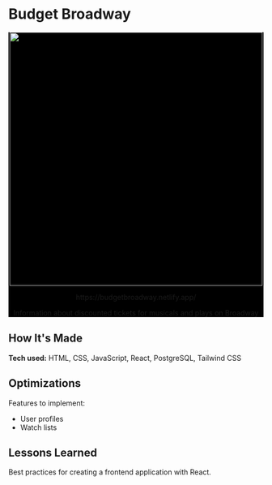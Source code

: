# Budget Broadway
<div id="screenshot" align="center" style="background-color: #000;">
  <img src="https://user-images.githubusercontent.com/52875611/211209349-ba55e5a7-3620-494c-8f95-f222953894cd.png" width="500px">
  <p>https://budgetbroadway.netlify.app/</p>
  <p>Information about discounted tickets for musicals and plays on Broadway</p>
</div>

## How It's Made
**Tech used:** HTML, CSS, JavaScript, React, PostgreSQL, Tailwind CSS

## Optimizations
Features to implement:
- User profiles
- Watch lists

## Lessons Learned
Best practices for creating a frontend application with React.